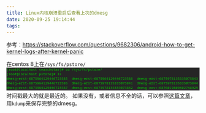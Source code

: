 ```yaml
---
title: Linux内核崩溃重启后查看上次的dmesg
date: 2020-09-25 19:14:44
tags:
---
```


参考：<https://stackoverflow.com/questions/9682306/android-how-to-get-kernel-logs-after-kernel-panic>

在centos 8上在```/sys/fs/pstore/```
![在这里插入图片描述](Linux内核崩溃重启后查看上次的dmesg/20200925191324546.png#pic_center)
时间戳最大的就是最近的。
如果没有，或者信息不全的话，可以参照[这篇文章](https://blog.csdn.net/qq_41961459/article/details/109127592)，用```kdump```来保存完整的dmesg。
